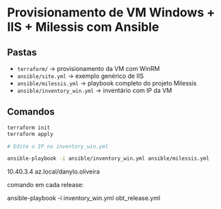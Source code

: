 # Provisionamento de VM Windows + IIS + Milessis com Ansible

## Pastas
- `terraform/` → provisionamento da VM com WinRM
- `ansible/site.yml` → exemplo genérico de IIS
- `ansible/milessis.yml` → playbook completo do projeto Milessis
- `ansible/inventory_win.yml` → inventário com IP da VM

## Comandos

```bash
terraform init
terraform apply

# Edite o IP no inventory_win.yml

ansible-playbook -i ansible/inventory_win.yml ansible/milessis.yml
```

10.40.3.4
az.local/danylo.oliveira



comando em cada release:

ansible-playbook -i inventory_win.yml obt_release.yml
